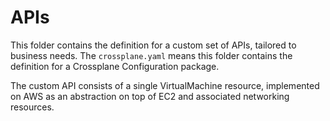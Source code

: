 # APIs

This folder contains the definition for a custom set of APIs, tailored to business needs. The `crossplane.yaml` means this folder contains the definition for a Crossplane Configuration package.

The custom API consists of a single VirtualMachine resource, implemented on AWS as an abstraction on top of EC2 and associated networking resources.
